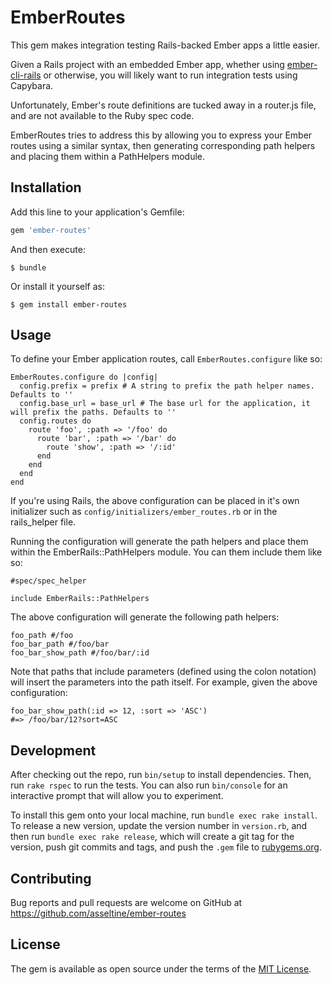 # EmberRoutes

This gem makes integration testing Rails-backed Ember apps a little easier.

Given a Rails project with an embedded Ember app, whether using [ember-cli-rails](https://github.com/rwz/ember-cli-rails) or otherwise, you will likely want to run integration tests using Capybara.  

Unfortunately, Ember's route definitions are tucked away in a router.js file, and are not available to the Ruby spec code.

EmberRoutes tries to address this by allowing you to express your Ember routes using a similar syntax, then generating corresponding path helpers and placing them within a PathHelpers module.

## Installation

Add this line to your application's Gemfile:

```ruby
gem 'ember-routes'
```

And then execute:

    $ bundle

Or install it yourself as:

    $ gem install ember-routes

## Usage

To define your Ember application routes, call `EmberRoutes.configure` like so:

```
EmberRoutes.configure do |config|
  config.prefix = prefix # A string to prefix the path helper names.  Defaults to ''
  config.base_url = base_url # The base url for the application, it will prefix the paths. Defaults to ''
  config.routes do
    route 'foo', :path => '/foo' do
      route 'bar', :path => '/bar' do
        route 'show', :path => '/:id'
      end
    end
  end
end
```

If you're using Rails, the above configuration can be placed in it's own initializer such as `config/initializers/ember_routes.rb` or in the rails_helper file.

Running the configuration will generate the path helpers and place them within the EmberRails::PathHelpers module.  You can them include them like so:

```
#spec/spec_helper

include EmberRails::PathHelpers

```

The above configuration will generate the following path helpers:

```
foo_path #/foo
foo_bar_path #/foo/bar
foo_bar_show_path #/foo/bar/:id
```

Note that paths that include parameters (defined using the colon notation) will insert the parameters into
the path itself.  For example, given the above configuration:

```
foo_bar_show_path(:id => 12, :sort => 'ASC')
#=> /foo/bar/12?sort=ASC
```

## Development

After checking out the repo, run `bin/setup` to install dependencies. Then, run `rake rspec` to run the tests. You can also run `bin/console` for an interactive prompt that will allow you to experiment.

To install this gem onto your local machine, run `bundle exec rake install`. To release a new version, update the version number in `version.rb`, and then run `bundle exec rake release`, which will create a git tag for the version, push git commits and tags, and push the `.gem` file to [rubygems.org](https://rubygems.org).

## Contributing

Bug reports and pull requests are welcome on GitHub at https://github.com/asseltine/ember-routes


## License

The gem is available as open source under the terms of the [MIT License](http://opensource.org/licenses/MIT).
